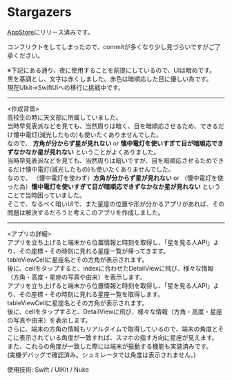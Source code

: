 # Stargazers
[AppStore](https://apps.apple.com/jp/app/stargazers/id1636193581)にリリース済みです。

コンフリクトをしてしまったので、commitが多くなり少し見づらいですがご了承ください。

※下記にある通り、夜に使用することを前提にしているので、UIは暗めです。   
黒を基調とし、文字は赤くしました。赤色は暗順応した目に優しい為です。  
現在UIkit→SwiftUiへの移行に挑戦中です。
  
---------------------------------------------
<作成背景>   
高校生の時に天文部に所属していました。   
当時早見表派などを見ても、当然周りは暗く、目を暗順応させるため、できるだけ懐中電灯(減光したもの)も使いたくありませんでした。  
なので、 __方角が分からず星が見れない__  or  __懐中電灯を使いすぎて目が暗順応できずなかなか星が見れない__ ということがよくありました。  
当時早見表派などを見ても、当然周りは暗いですが、目を暗順応させるためできるだけ懐中電灯(減光したもの)も使いたくありませんでした。  
なので、 （懐中電灯を使わず）__方角が分からず星が見れない__ or （懐中電灯を使った為）__懐中電灯を使いすぎて目が暗順応できずなかなか星が見れない__ ということで当時困っていました。  
そこで、なるべく暗いUIで、また星座の位置や形が分かるアプリがあれば、その問題は解決するだろうと考えこのアプリを作成しました。  
  
-----------------------------
<アプリの詳細>  
アプリを立ち上げると端末から位置情報と時刻を取得し、「星を見る人API」より、その座標・その時刻に見れる星座一覧が帰ってきます。  
tableViewCellに星座名とその方角が表示されます。  
後に、cellをタップすると、indexに合わせたDetailViewに飛び、様々な情報（方角・高度・星座の写真や由来）を表示します。  
アプリを立ち上げると端末から位置情報と時刻を取得し、「星を見る人API」より、その座標・その時刻に見れる星座一覧を取得します。  
tableViewCellに星座名とその方角が表示されます。  
後に、cellをタップすると、DetailViewに飛び、様々な情報（方角・高度・星座の写真や由来）を表示します。  
さらに、端末の方角の情報もリアルタイムで取得しているので、端末の角度とそこに表示されている角度が一致すれば、スマホの指す方向に星座が見えます。  
また、これらの角度が一致した際には端末が振動する機能も実装済みです。  
(実機デバッグで確認済み。シュミレータでは角度は表示されません。)

使用技術: Swift / UIKit / Nuke
